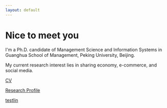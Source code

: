 ```yaml
---
layout: default
---
```


# Nice to meet you

I'm a Ph.D. candidate of Management Science and Information Systems in Guanghua School of Management, Peking University, Beijing.

My current research interest lies in sharing economy, e-commerce, and social media.

[CV]()

[Research Profile](./research.html)

[testlin](formatnotes.md)


